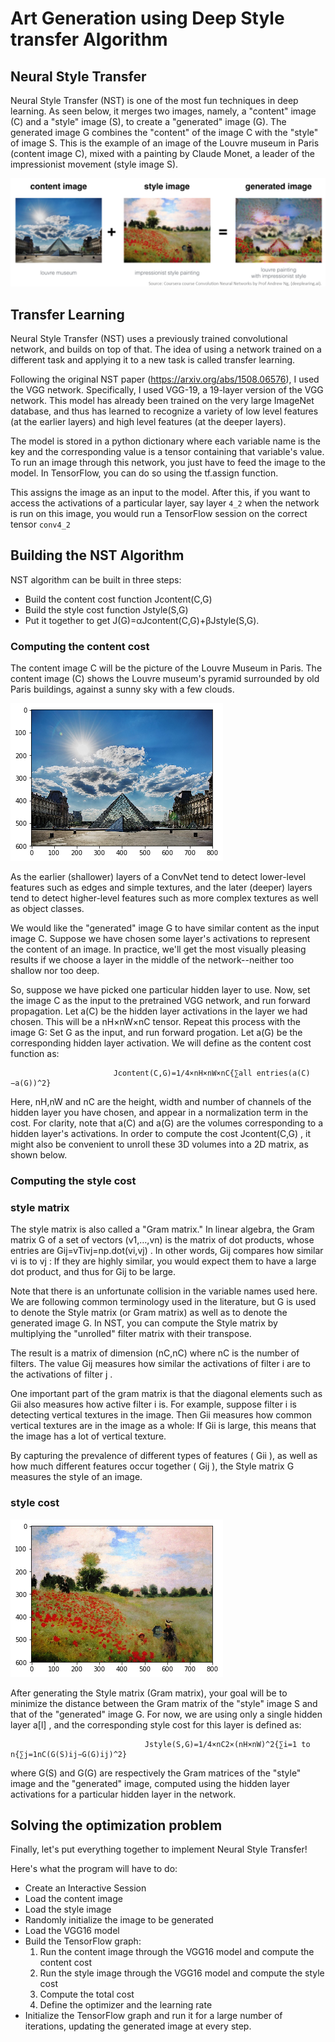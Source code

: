 # Art Generation using Deep Style transfer Algorithm
## Neural Style Transfer
Neural Style Transfer (NST) is one of the most fun techniques in deep learning. As seen below, it merges two images, namely, a "content" image (C) and a "style" image (S), to create a "generated" image (G). The generated image G combines the "content" of the image C with the "style" of image S. This is the example of an image of the Louvre museum in Paris (content image C), mixed with a painting by Claude Monet, a leader of the impressionist movement (style image S).

![Image](ImagesART/Picture1.png)

## Transfer Learning
Neural Style Transfer (NST) uses a previously trained convolutional network, and builds on top of that. The idea of using a network trained on a different task and applying it to a new task is called transfer learning.

Following the original NST paper (https://arxiv.org/abs/1508.06576), I used the VGG network. Specifically, I used VGG-19, a 19-layer version of the VGG network. This model has already been trained on the very large ImageNet database, and thus has learned to recognize a variety of low level features (at the earlier layers) and high level features (at the deeper layers).

The model is stored in a python dictionary where each variable name is the key and the corresponding value is a tensor containing that variable's value. To run an image through this network, you just have to feed the image to the model. In TensorFlow, you can do so using the tf.assign function.

This assigns the image as an input to the model. After this, if you want to access the activations of a particular layer, say layer ` 4_2 ` when the network is run on this image, you would run a TensorFlow session on the correct tensor ` conv4_2 `

## Building the NST Algorithm
NST algorithm can be built in three steps:

- Build the content cost function  Jcontent(C,G) 
- Build the style cost function  Jstyle(S,G) 
- Put it together to get  J(G)=αJcontent(C,G)+βJstyle(S,G).

### Computing the content cost
The content image C will be the picture of the Louvre Museum in Paris. The content image (C) shows the Louvre museum's pyramid surrounded by old Paris buildings, against a sunny sky with a few clouds.

![Image](ImagesART/Picture2.png)

As the earlier (shallower) layers of a ConvNet tend to detect lower-level features such as edges and simple textures, and the later (deeper) layers tend to detect higher-level features such as more complex textures as well as object classes.

We would like the "generated" image G to have similar content as the input image C. Suppose we have chosen some layer's activations to represent the content of an image. In practice, we'll get the most visually pleasing results if we choose a layer in the middle of the network--neither too shallow nor too deep.

So, suppose we have picked one particular hidden layer to use. Now, set the image C as the input to the pretrained VGG network, and run forward propagation. Let  a(C)  be the hidden layer activations in the layer we had chosen. This will be a  nH×nW×nC  tensor. Repeat this process with the image G: Set G as the input, and run forward progation. Let a(G) be the corresponding hidden layer activation. We will define as the content cost function as:

                           Jcontent(C,G)=1/4×nH×nW×nC{∑all entries(a(C)−a(G))^2}

Here,  nH,nW  and  nC  are the height, width and number of channels of the hidden layer you have chosen, and appear in a normalization term in the cost. For clarity, note that  a(C)  and  a(G)  are the volumes corresponding to a hidden layer's activations. In order to compute the cost  Jcontent(C,G) , it might also be convenient to unroll these 3D volumes into a 2D matrix, as shown below. 

### Computing the style cost
### style matrix 
The style matrix is also called a "Gram matrix." In linear algebra, the Gram matrix G of a set of vectors  (v1,…,vn)  is the matrix of dot products, whose entries are  Gij=vTivj=np.dot(vi,vj) . In other words,  Gij  compares how similar  vi  is to  vj : If they are highly similar, you would expect them to have a large dot product, and thus for  Gij  to be large.

Note that there is an unfortunate collision in the variable names used here. We are following common terminology used in the literature, but  G  is used to denote the Style matrix (or Gram matrix) as well as to denote the generated image  G. In NST, you can compute the Style matrix by multiplying the "unrolled" filter matrix with their transpose.

The result is a matrix of dimension  (nC,nC)  where  nC  is the number of filters. The value  Gij  measures how similar the activations of filter  i  are to the activations of filter  j .

One important part of the gram matrix is that the diagonal elements such as  Gii  also measures how active filter  i  is. For example, suppose filter  i  is detecting vertical textures in the image. Then  Gii  measures how common vertical textures are in the image as a whole: If  Gii  is large, this means that the image has a lot of vertical texture.

By capturing the prevalence of different types of features ( Gii ), as well as how much different features occur together ( Gij ), the Style matrix  G  measures the style of an image.
### style cost

![Image](ImagesART/Picture3.png)

After generating the Style matrix (Gram matrix), your goal will be to minimize the distance between the Gram matrix of the "style" image S and that of the "generated" image G. For now, we are using only a single hidden layer  a[l] , and the corresponding style cost for this layer is defined as:

                                  Jstyle(S,G)=1/4×nC2×(nH×nW)^2{∑i=1 to n{∑j=1nC(G(S)ij−G(G)ij)^2}

where  G(S)  and  G(G)  are respectively the Gram matrices of the "style" image and the "generated" image, computed using the hidden layer activations for a particular hidden layer in the network.

## Solving the optimization problem
Finally, let's put everything together to implement Neural Style Transfer!

Here's what the program will have to do:

- Create an Interactive Session
- Load the content image
- Load the style image
- Randomly initialize the image to be generated
- Load the VGG16 model
- Build the TensorFlow graph:
     1. Run the content image through the VGG16 model and compute the content cost
     2. Run the style image through the VGG16 model and compute the style cost
     3. Compute the total cost
     4. Define the optimizer and the learning rate
- Initialize the TensorFlow graph and run it for a large number of iterations, updating the generated image at every step.
